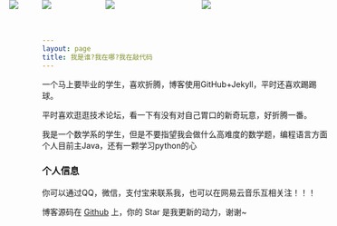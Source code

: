 ```yaml
---
layout: page
title: 我是谁?我在哪?我在敲代码 
---
```


一个马上要毕业的学生，喜欢折腾，博客使用GitHub+Jekyll，平时还喜欢踢踢球。
<p>
平时喜欢逛逛技术论坛，看一下有没有对自己胃口的新奇玩意，好折腾一番。
<p>
我是一个数学系的学生，但是不要指望我会做什么高难度的数学题，编程语言方面个人目前主Java，还有一颗学习python的心

<p>

<h3> 个人信息 </h3>  

你可以通过QQ，微信，支付宝来联系我，也可以在网易云音乐互相关注！！！
<p>
<div style="margin:0 auto">
<div  style=" position:absolute; top:0px;" ><img src="https://raw.githubusercontent.com/CR1753343566/cr1753343566.github.io/master/images/qq.JPG" /></div>
<div  style=" left:170px;  top:0px;position:absolute" ><img src="https://raw.githubusercontent.com/CR1753343566/cr1753343566.github.io/master/images/wx.JPG" /></div>
<div  style="left:340px;  top:0px; position:absolute "><img src="https://raw.githubusercontent.com/CR1753343566/cr1753343566.github.io/master/images/zfb.JPG" /></div>
<div  style="left:510px;   top:0px;position:absolute" ><img src="https://raw.githubusercontent.com/CR1753343566/cr1753343566.github.io/master/images/wyy.jpg" /></div>
</div>


博客源码在 <a target="_blank" href='https://github.com/cr1753343566/cr1753343566.github.io/'>Github</a> 上，你的 Star 是我更新的动力，谢谢~










